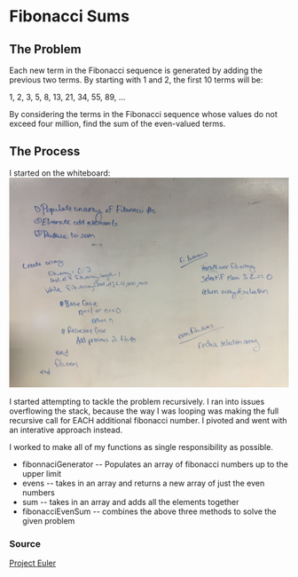 # Fibonacci Sums

## The Problem
Each new term in the Fibonacci sequence is generated by adding the previous two terms. By starting with 1 and 2, the first 10 terms will be:

1, 2, 3, 5, 8, 13, 21, 34, 55, 89, ...

By considering the terms in the Fibonacci sequence whose values do not exceed four million, find the sum of the even-valued terms.

## The Process
I started on the whiteboard:
![fibonacci-whiteboard](./fib_whiteboard.jpg)

I started attempting to tackle the problem recursively.  I ran into issues overflowing the stack, because the way I was looping was making the full recursive call for EACH additional fibonacci number.  I pivoted and went with an interative approach instead.

I worked to make all of my functions as single responsibility as possible.
+ fibonnaciGenerator -- Populates an array of fibonacci numbers up to the upper limit
+ evens -- takes in an array and returns a new array of just the even numbers
+ sum -- takes in an array and adds all the elements together
+ fibonacciEvenSum -- combines the above three methods to solve the given problem

### Source
[Project Euler](https://projecteuler.net/problem=2)
